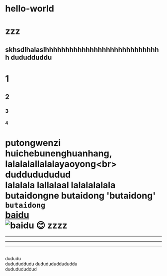 # hello-world
zzz
==
skhsdlhalaslhhhhhhhhhhhhhhhhhhhhhhhhhhhhh
dududduddu
---
# 1
## 2
### 3
#### 4
putongwenzi huichebunenghuanhang,<br> lalalalallalalayaoyong\<br>
duddudududud<br>
  lalalala  lallalaal      lalalalalala<br>
  butaidongne
    butaidong 'butaidong' `butaidong`<br> [baidu](www.baidu.com)<br> ![baidu](https://ss0.bdstatic.com/5aV1bjqh_Q23odCf/static/superman/img/logo/bd_logo1_31bdc765.png "baidulogo") :blush: 
    zzzz
===================
---
***
___ 
<br>
dududu<br>dudududdudu
    dududududdududdu<br>dududududdud
